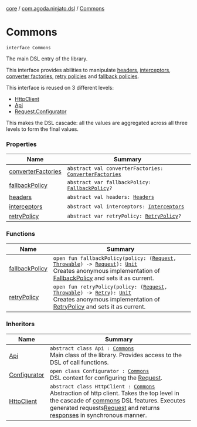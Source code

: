 [core](../../index.md) / [com.agoda.ninjato.dsl](../index.md) / [Commons](./index.md)

# Commons

`interface Commons`

The main DSL entry of the library.

This interface provides abilities to manipulate [headers](../../com.agoda.ninjato.http/-headers/index.md), [interceptors](../../com.agoda.ninjato.intercept/-interceptors/index.md),
[converter factories](../../com.agoda.ninjato.converter/-converter-factories/index.md), [retry policies](../../com.agoda.ninjato.policy/-retry-policy/index.md) and [fallback policies](../../com.agoda.ninjato.policy/-fallback-policy/index.md).

This interface is reused on 3 different levels:

* [HttpClient](../../com.agoda.ninjato.http/-http-client/index.md)
* [Api](../../com.agoda.ninjato/-api/index.md)
* [Request.Configurator](../../com.agoda.ninjato.http/-request/-configurator/index.md)

This makes the DSL cascade: all the values are aggregated across all three levels to form the final values.

### Properties

| Name | Summary |
|---|---|
| [converterFactories](converter-factories.md) | `abstract val converterFactories: `[`ConverterFactories`](../../com.agoda.ninjato.converter/-converter-factories/index.md) |
| [fallbackPolicy](fallback-policy.md) | `abstract var fallbackPolicy: `[`FallbackPolicy`](../../com.agoda.ninjato.policy/-fallback-policy/index.md)`?` |
| [headers](headers.md) | `abstract val headers: `[`Headers`](../../com.agoda.ninjato.http/-headers/index.md) |
| [interceptors](interceptors.md) | `abstract val interceptors: `[`Interceptors`](../../com.agoda.ninjato.intercept/-interceptors/index.md) |
| [retryPolicy](retry-policy.md) | `abstract var retryPolicy: `[`RetryPolicy`](../../com.agoda.ninjato.policy/-retry-policy/index.md)`?` |

### Functions

| Name | Summary |
|---|---|
| [fallbackPolicy](fallback-policy.md) | `open fun fallbackPolicy(policy: (`[`Request`](../../com.agoda.ninjato.http/-request/index.md)`, `[`Throwable`](https://kotlinlang.org/api/latest/jvm/stdlib/kotlin/-throwable/index.html)`) -> `[`Request`](../../com.agoda.ninjato.http/-request/index.md)`): `[`Unit`](https://kotlinlang.org/api/latest/jvm/stdlib/kotlin/-unit/index.html)<br>Creates anonymous implementation of [FallbackPolicy](../../com.agoda.ninjato.policy/-fallback-policy/index.md) and sets it as current. |
| [retryPolicy](retry-policy.md) | `open fun retryPolicy(policy: (`[`Request`](../../com.agoda.ninjato.http/-request/index.md)`, `[`Throwable`](https://kotlinlang.org/api/latest/jvm/stdlib/kotlin/-throwable/index.html)`) -> `[`Retry`](../../com.agoda.ninjato.policy/-retry/index.md)`): `[`Unit`](https://kotlinlang.org/api/latest/jvm/stdlib/kotlin/-unit/index.html)<br>Creates anonymous implementation of [RetryPolicy](../../com.agoda.ninjato.policy/-retry-policy/index.md) and sets it as current. |

### Inheritors

| Name | Summary |
|---|---|
| [Api](../../com.agoda.ninjato/-api/index.md) | `abstract class Api : `[`Commons`](./index.md)<br>Main class of the library. Provides access to the DSL of call functions. |
| [Configurator](../../com.agoda.ninjato.http/-request/-configurator/index.md) | `open class Configurator : `[`Commons`](./index.md)<br>DSL context for configuring the [Request](../../com.agoda.ninjato.http/-request/index.md). |
| [HttpClient](../../com.agoda.ninjato.http/-http-client/index.md) | `abstract class HttpClient : `[`Commons`](./index.md)<br>Abstraction of http client. Takes the top level in the cascade of [commons](./index.md) DSL features. Executes generated requests[Request](../../com.agoda.ninjato.http/-request/index.md) and returns [responses](../../com.agoda.ninjato.http/-response/index.md) in synchronous manner. |
